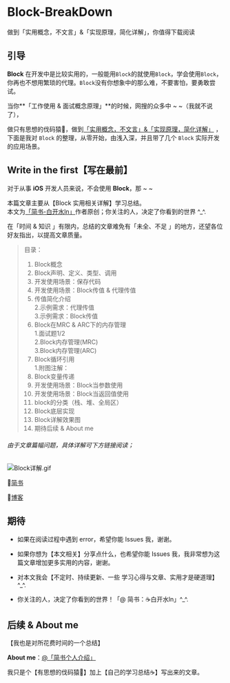 # Block-BreakDown


做到「实用概念，不文言」&amp;「实现原理，简化详解」，你值得下载阅读


## 引导

**Block** 在开发中是比较实用的，一般能用`Block`的就使用`Block`，学会使用`Block`，你再也不想用繁琐的代理。`Block`没有你想象中的那么难，不要害怕，要勇敢尝试。  

当你**「工作使用 & 面试概念原理」**的时候，网搜的众多中 ~ ~（我就不说了），

做只有思想的伐码猿🐒，做到[「实用概念，不文言」&「实现原理，简化详解」]() ，  
下面是我对 `Block` 的整理，从零开始，由浅入深，并且带了几个 `Block` 实际开发的应用场景。


## Write in the first【写在最前】

对于从事 **iOS** 开发人员来说，不会使用 **Block**，那 ~ ~


本篇文章主要从【Block 实用相关详解】学习总结。  
本文为[「简书-白开水ln」](http://www.jianshu.com/u/fd745d76c816)作者原创；你关注的人，决定了你看到的世界 ^_^.

在「时间 & 知识 」有限内，总结的文章难免有「未全、不足 」的地方，还望各位好友指出，以提高文章质量。


>目录：  
>1. Block概念  
>2. Block声明、定义、类型、调用   
>3. 开发使用场景：保存代码  
>4. 开发使用场景：Block传值 & 代理传值  
>1. 传值简化介绍  
>2.示例需求：代理传值  
>3.示例需求：Block传值  
>5. Block在MRC & ARC下的内存管理  
>1.面试题1/2  
>2.Block内存管理(MRC)  
>3.Block内存管理(ARC)  
>6. Block循环引用  
>1.附图注解：  
>7. Block变量传递  
>8. 开发使用场景：Block当参数使用  
>9. 开发使用场景：Block当返回值使用  
>10. block的分类（栈、堆、全局区）  
>11. Block底层实现  
>12. Block详解效果图  
>13. 期待后续 & About me



###### 由于文章篇幅问题，具体详解可下方链接阅读；

![Block详解.gif](http://upload-images.jianshu.io/upload_images/2230763-c01bc512149bd655.gif?imageMogr2/auto-orient/strip)



🔗[简书](http://www.jianshu.com/u/fd745d76c816)

🔗[博客](https://custompbwaters.github.io)



## 期待

- 如果在阅读过程中遇到 error，希望你能 Issues 我，谢谢。

- 如果你想为【本文相关】分享点什么，也希望你能 Issues 我，我非常想为这篇文章增加更多实用的内容，谢谢。

- 对本文我会【不定时、持续更新、一些 学习心得与文章、实用才是硬道理】^_^.

- 你关注的人，决定了你看到的世界！「@ 简书：☕️白开水ln」^_^.


## 后续 & About me

【我也是对所花费时间的一个总结】

**About me**：[@「简书个人介绍」](http://www.jianshu.com/u/fd745d76c816)

我只是个【有思想的伐码猿🐒】加上【自己的学习总结☕️】写出来的文章。




























